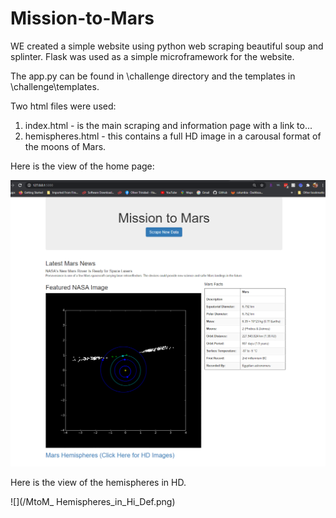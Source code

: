 # Mission-to-Mars
WE created a simple website using python web scraping beautiful soup and splinter. Flask was used as a simple microframework for the website.

The app.py can be found in \challenge directory and the templates in \challenge\templates.

Two html files were used:

1. index.html - is the main scraping and information page with a link to...
2. hemispheres.html - this contains a full HD image in a carousal format of the moons of Mars.

Here is the view of the home page:

![](/MtoM_Home_Page_Image.png)

Here is the view of the hemispheres in HD.

![](/MtoM_ Hemispheres_in_Hi_Def.png)

